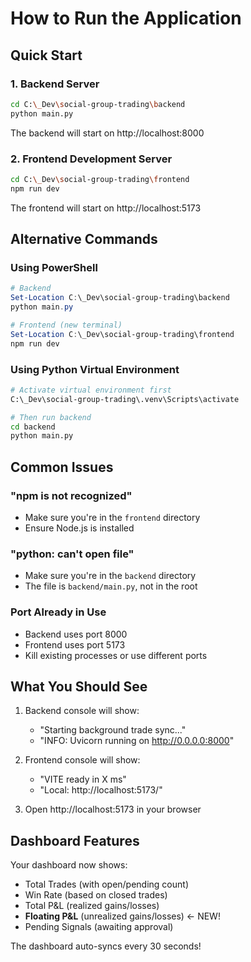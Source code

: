 # How to Run the Application

## Quick Start

### 1. Backend Server
```bash
cd C:\_Dev\social-group-trading\backend
python main.py
```
The backend will start on http://localhost:8000

### 2. Frontend Development Server
```bash
cd C:\_Dev\social-group-trading\frontend
npm run dev
```
The frontend will start on http://localhost:5173

## Alternative Commands

### Using PowerShell
```powershell
# Backend
Set-Location C:\_Dev\social-group-trading\backend
python main.py

# Frontend (new terminal)
Set-Location C:\_Dev\social-group-trading\frontend
npm run dev
```

### Using Python Virtual Environment
```bash
# Activate virtual environment first
C:\_Dev\social-group-trading\.venv\Scripts\activate

# Then run backend
cd backend
python main.py
```

## Common Issues

### "npm is not recognized"
- Make sure you're in the `frontend` directory
- Ensure Node.js is installed

### "python: can't open file"
- Make sure you're in the `backend` directory
- The file is `backend/main.py`, not in the root

### Port Already in Use
- Backend uses port 8000
- Frontend uses port 5173
- Kill existing processes or use different ports

## What You Should See

1. Backend console will show:
   - "Starting background trade sync..."
   - "INFO: Uvicorn running on http://0.0.0.0:8000"

2. Frontend console will show:
   - "VITE ready in X ms"
   - "Local: http://localhost:5173/"

3. Open http://localhost:5173 in your browser

## Dashboard Features

Your dashboard now shows:
- Total Trades (with open/pending count)
- Win Rate (based on closed trades)
- Total P&L (realized gains/losses)
- **Floating P&L** (unrealized gains/losses) ← NEW!
- Pending Signals (awaiting approval)

The dashboard auto-syncs every 30 seconds! 